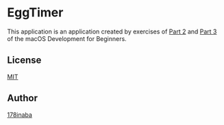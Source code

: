 # EggTimer

This application is an application created by exercises of
[Part 2](https://www.raywenderlich.com/151746/macos-development-beginners-part-2) and
[Part 3](https://www.raywenderlich.com/151748/macos-development-beginners-part-3)
of the macOS Development for Beginners.

## License

[MIT](LICENSE)

## Author

[178inaba](https://github.com/178inaba)
